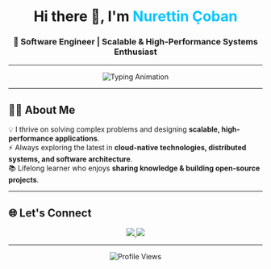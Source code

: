 <!-- Profile Header -->
<h1 align="center">Hi there 👋, I'm <span style="color:#00C4FF;">Nurettin Çoban</span></h1>
<h3 align="center">🚀 Software Engineer | Scalable & High-Performance Systems Enthusiast</h3>

---

<!-- Typing SVG -->
<p align="center">
  <img src="https://readme-typing-svg.herokuapp.com?font=Fira+Code&size=22&duration=3000&pause=1000&color=00C4FF&center=true&vCenter=true&width=600&lines=Passionate+Software+Engineer;Loves+Building+Scalable+Systems;Always+Learning+Cutting+Edge+Tech" alt="Typing Animation" />
</p>

---

## 👨‍💻 About Me  
💡 I thrive on solving complex problems and designing **scalable, high-performance applications**.  
⚡ Always exploring the latest in **cloud-native technologies, distributed systems, and software architecture**.  
📚 Lifelong learner who enjoys **sharing knowledge & building open-source projects**.  

---

## 🌐 Let's Connect  
<p align="center">
  <a href="https://www.linkedin.com/in/nurettincoban/">
    <img src="https://img.shields.io/badge/LinkedIn-%230077B5.svg?&style=for-the-badge&logo=linkedin&logoColor=white" />
  </a>
  <a href="mailto:cobannurettin@gmail.com">
    <img src="https://img.shields.io/badge/Email-D14836?&style=for-the-badge&logo=gmail&logoColor=white" />
  </a>
</p>

---

<p align="center">
  <img src="https://komarev.com/ghpvc/?username=nurettincoban&color=blue&style=flat-square" alt="Profile Views" />
</p>
